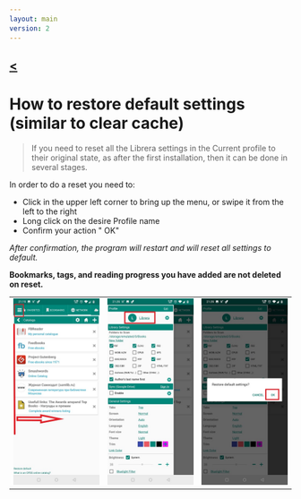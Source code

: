 ```yaml
---
layout: main
version: 2
---
```

[<](/wiki/faq/es)
---
# How to restore default settings (similar to clear cache)

> If you need to reset all the Librera settings in the Current profile to their original state, as after the first installation, then it can be done in several stages.

In order to do a reset you need to:

 * Click in the upper left corner to bring up the menu, or swipe it from the left to the right
 * Long click on the desire Profile name 
 * Confirm your action " OK"

*After confirmation, the program will restart and will reset all settings to default.*

**Bookmarks, tags, and reading progress you have added are not deleted on reset.**


||||
|-|-|-|
|![](19.jpg)|![](20.jpg)|![](21.jpg)|

